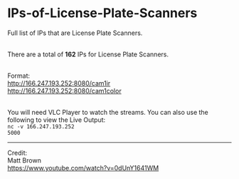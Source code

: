 # IPs-of-License-Plate-Scanners
Full list of IPs that are License Plate Scanners.<br><br>

There are a total of <b>162</b> IPs for License Plate Scanners.<br><br>

Format: <br>
http://166.247.193.252:8080/cam1ir<br>
http://166.247.193.252:8080/cam1color<br><br>

You will need VLC Player to watch the streams. You can also use the following to view the Live Output:<br>
<code>nc -v 166.247.193.252 5000</code>

<hr>

Credit: <br>
Matt Brown<br>
https://www.youtube.com/watch?v=0dUnY1641WM
